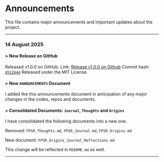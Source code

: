 # Announcements

This file contains major announcements and important updates about the project.

---

### 14 August 2025

#### > New Release on GitHub
Released v1.0.0 on GitHub. 
Link: [Release v1.0.0 on Github](https://github.com/patwooky/FPSR_Algorithm/releases/tag/v1.0.0)
Commit hash: [`d512644`](https://github.com/patwooky/FPSR_Algorithm/commit/d512644e19c3c8f8ad5600f5294ef38cd10417c0)
Released under the MIT License.

#### > New `ANNOUNCEMENTS` Document
I added the this announcements document in anticipation of any major changes in the codes, repos and documents.

#### > Consolidated Documents: `Journal`, `Thoughts` and `Origins`
I have consolidated the following documents into a new one.

Removed: 
`FPSR_Thoughts.md`, `FPSR_Journal.md`, `FPSR_Origins.md`

New document: 
`FPSR_Origins_Journal_Reflections.md`

This change will be reflected in `README.md` as well.

---